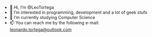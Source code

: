 - 👋 Hi, I’m @LeoTortega
- 👀 I’m interested in programming, development and a lot of geek stufs
- 🌱 I’m currently studying Computer Science
- 📫 You can reach me by the following e-mail: leonardo.tortega@outlook.com


